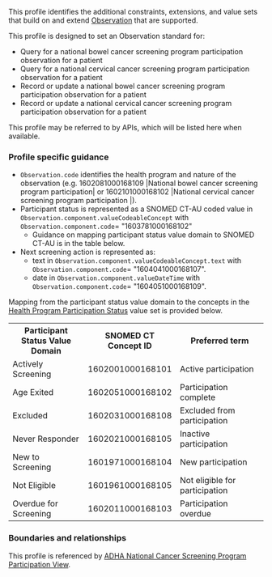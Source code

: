 This profile identifies the additional constraints, extensions, and value sets that build on and extend [Observation](http://hl7.org/fhir/R4/observation.html) that are supported. 

This profile is designed to set an Observation standard for:
* Query for a national bowel cancer screening program participation observation for a patient
* Query for a national cervical cancer screening program participation observation for a patient
* Record or update a national bowel cancer screening program participation observation for a patient
* Record or update a national cervical cancer screening program participation observation for a patient

This profile may be referred to by APIs, which will be listed here when available.


### Profile specific guidance
- `Observation.code` identifies the health program and nature of the observation (e.g. 1602081000168109 \|National bowel cancer screening program participation\| or 1602101000168102 \|National cervical cancer screening program participation	\|).
- Participant status is represented as a SNOMED CT-AU coded value in `Observation.component.valueCodeableConcept` with `Observation.component.code`= "1603781000168102" 
  - Guidance on mapping participant status value domain to SNOMED CT-AU is in the table below.   
- Next screening action is represented as:
  - text in `Observation.component.valueCodeableConcept.text` with `Observation.component.code`= "1604041000168107". 
  - date in `Observation.component.valueDateTime` with `Observation.component.code`= "1604051000168109". 

Mapping from the participant status value domain to the concepts in the <a href="https://healthterminologies.gov.au/fhir/ValueSet/health-program-participation-status-1">Health Program Participation Status</a> value set is provided below.

<table class="list" style="width:100%">
    <colgroup>
       <col span="1" style="width: 30%;"/>
       <col span="1" style="width: 35%;"/>
       <col span="1" style="width: 35%;"/>
    </colgroup>
	<tbody>
      <tr>
        <th>Participant Status Value Domain</th>
        <th>SNOMED CT Concept ID</th>
        <th>Preferred term</th>
      </tr>
      <tr>
        <td>Actively Screening</td>
        <td>1602001000168101</td>
        <td>Active participation</td>
      </tr>
      <tr>
        <td>Age Exited</td>
        <td>1602051000168102</td>
        <td>Participation complete</td>
      </tr>
      <tr>
        <td>Excluded</td>
        <td>1602031000168108</td>
        <td>Excluded from participation</td>
      </tr>
      <tr>
        <td>Never Responder</td>
        <td>1602021000168105</td>
        <td>Inactive participation</td>
      </tr>
      <tr>
        <td>New to Screening</td>
        <td>1601971000168104</td>
        <td>New participation</td>
      </tr>
      <tr>
        <td>Not Eligible</td>
        <td>1601961000168105</td>
        <td>Not eligible for participation</td>
      </tr>
      <tr>
        <td>Overdue for Screening</td>
        <td>1602011000168103</td>
        <td>Participation overdue</td>
      </tr>
    </tbody>
</table>


### Boundaries and relationships
This profile is referenced by 
[ADHA National Cancer Screening Program Participation View](StructureDefinition-dh-composition-ncspv-1.html). 
